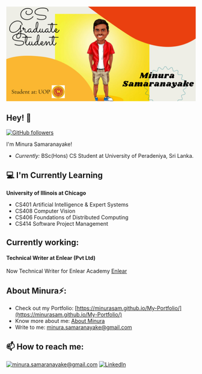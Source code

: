 
![Minura Samaranayake Banner Image](./Banner.png)

<h2>Hey! 👋</h2>

[![GitHub followers](https://img.shields.io/github/followers/laxmena.svg?style=social&label=Follow)](https://github.com/minurasam?tab=followers)

I'm Minura Samaranayake! 
- <i>Currently:</i> BSc(Hons) CS Student at University of Peradeniya, Sri Lanka.

<h2>💻 I'm Currently Learning</h2>

__University of Illinois at Chicago__
- CS401 Artificial Intelligence & Expert Systems
- CS408 Computer Vision
- CS406 Foundations of Distributed Computing
- CS414 Software Project Management

<h2>Currently working:</h2>
<h4>Technical Writer at Enlear (Pvt Ltd)</h4>

Now Technical Writer for Enlear Academy [Enlear](https://www.enlear.com/dashboard/articles/published)



<h2> About Minura⚡:</h2>


 
- Check out my Portfolio: [https://minurasam.github.io/My-Portfolio/](https://minurasam.github.io/My-Portfolio/)
- Know more about me: [About Minura](https://www.linkedin.com/in/minura-samaranayake-2172923a/)
- Write to me: [minura.samaranayake@gmail.com](mailto:minura.samaranayake@gmail.com)

<h2>📫 How to reach me:</h2>

<a href="mailto:minura.samaranayake@gmail.com">![minura.samaranayake@gmail.com](https://img.shields.io/badge/Gmail-D14836?style=for-the-badge&logo=gmail&logoColor=white)</a> <a href="https://www.linkedin.com/in/minura-samaranayake-2172923a/">![LinkedIn](https://img.shields.io/badge/LinkedIn-0077B5?style=for-the-badge&logo=linkedin&logoColor=white)</a>